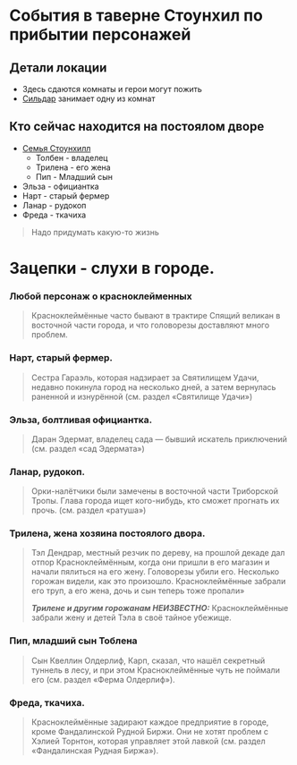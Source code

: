 # События в таверне Стоунхил по прибытии персонажей

## Детали локации
* Здесь сдаются комнаты и герои могут пожить
* [Сильдар](./Sildar.md) занимает одну из комнат

## Кто сейчас находится на постоялом дворе
* [Семья Стоунхилл](../characters/stounhill-famaly.md)
    * Толбен - владелец
    * Трилена - его жена
    * Пип - Младший сын
* Эльза - официантка
* Нарт - старый фермер
* Ланар - рудокоп
* Фреда - ткачиха
> Надо придумать какую-то жизнь

# Зацепки - слухи в городе.
### Любой персонаж о красноклейменных
> Красноклеймённые часто бывают в трактире Спящий великан в восточной части города, и что головорезы доставляют много проблем.

### Нарт, старый фермер.
> Сестра Гараэль, которая надзирает за Святилищем Удачи, недавно покинула город на несколько дней, а затем вернулась раненной и изнурённой
(см. раздел «Святилище Удачи»)

### Эльза, болтливая официантка.
> Даран Эдермат, владелец сада — бывший искатель приключений
(см. раздел «сад Эдермата»)

### Ланар, рудокоп.
> Орки-налётчики были замечены в восточной части Триборской Тропы. Глава города ищет кого-нибудь, кто сможет прогнать их прочь.
(см. раздел «ратуша»)

### Трилена, жена хозяина постоялого двора.
> Тэл Дендрар, местный резчик по дереву, на прошлой декаде дал отпор Красноклеймённым, когда они пришли в его магазин и начали пялиться на его жену.
> Головорезы убили его. Несколько горожан видели, как это произошло.
> Красноклеймённые забрали его труп, а его жена, дочь и сын теперь тоже пропали»
>
> ***Трилене и другим горожанам НЕИЗВЕСТНО:*** Красноклеймённые забрали жену и детей Тэла в своё тайное убежище.

### Пип, младший сын Тоблена
> Сын Квеллин Олдерлиф, Карп, сказал, что нашёл секретный туннель в лесу, и при этом Красноклеймённые чуть не поймали его
(см. раздел «Ферма Олдерлиф»).

### Фреда, ткачиха.
> Красноклеймённые задирают каждое предприятие в городе, кроме Фандалинской Рудной Биржи.
> Они не хотят проблем с Хэлией Торнтон, которая управляет этой лавкой
(см. раздел «Фандалинская Рудная Биржа»).